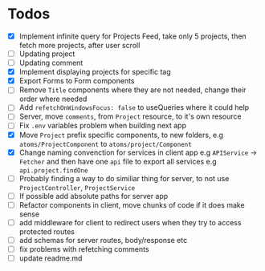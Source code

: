 # Todos

- [x] Implement infinite query for Projects Feed, take only 5 projects, then fetch more projects, after user scroll
- [ ] Updating project
- [ ] Updating comment
- [x] Implement displaying projects for specific tag
- [x] Export Forms to Form components
- [ ] Remove `Title` components where they are not needed, change their order where needed
- [ ] Add `refetchOnWindowsFocus: false` to useQueries where it could help
- [ ] Server, move `comments`, from `Project` resource, to it's own resource
- [ ] Fix `.env` variables problem when building next app
- [x] Move `Project` prefix specific components, to new folders, e.g `atoms/ProjectComponent` to `atoms/project/Component`
- [x] Change naming convenction for services in client app e.g
      `APIService` -> `Fetcher`
      and then have one `api` file to export all services e.g
      `api.project.findOne`
- [ ] Probably finding a way to do similiar thing for server, to not use `ProjectController`, `ProjectService`
- [ ] If possible add absolute paths for server app
- [ ] Refactor components in client, move chunks of code if it does make sense
- [ ] add middleware for client to redirect users when they try to access protected routes
- [ ] add schemas for server routes, body/response etc
- [ ] fix problems with refetching comments
- [ ] update readme.md
